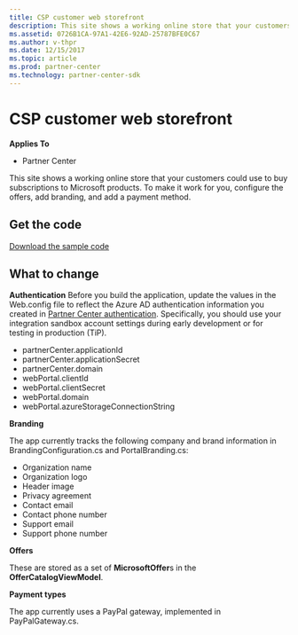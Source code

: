 ```yaml
---
title: CSP customer web storefront
description: This site shows a working online store that your customers could use to buy subscriptions to Microsoft products. To make it work for you, configure the offers, add branding, and add a payment method.
ms.assetid: 0726B1CA-97A1-42E6-92AD-25787BFE0C67
ms.author: v-thpr
ms.date: 12/15/2017
ms.topic: article
ms.prod: partner-center
ms.technology: partner-center-sdk
---
```


# CSP customer web storefront


**Applies To**

-   Partner Center

This site shows a working online store that your customers could use to buy subscriptions to Microsoft products. To make it work for you, configure the offers, add branding, and add a payment method.

## <span id="Get_the_code"></span><span id="get_the_code"></span><span id="GET_THE_CODE"></span>Get the code


[Download the sample code](http://go.microsoft.com/fwlink/p/?LinkId=746682)

## <span id="What_to_change"></span><span id="what_to_change"></span><span id="WHAT_TO_CHANGE"></span>What to change


**Authentication** Before you build the application, update the values in the Web.config file to reflect the Azure AD authentication information you created in [Partner Center authentication](partner-center-authentication.md). Specifically, you should use your integration sandbox account settings during early development or for testing in production (TiP).

-   partnerCenter.applicationId
-   partnerCenter.applicationSecret
-   partnerCenter.domain
-   webPortal.clientId
-   webPortal.clientSecret
-   webPortal.domain
-   webPortal.azureStorageConnectionString

**Branding**

The app currently tracks the following company and brand information in BrandingConfiguration.cs and PortalBranding.cs:

-   Organization name
-   Organization logo
-   Header image
-   Privacy agreement
-   Contact email
-   Contact phone number
-   Support email
-   Support phone number

**Offers**

These are stored as a set of **MicrosoftOffer**s in the **OfferCatalogViewModel**.

**Payment types**

The app currently uses a PayPal gateway, implemented in PayPalGateway.cs.

 

 




